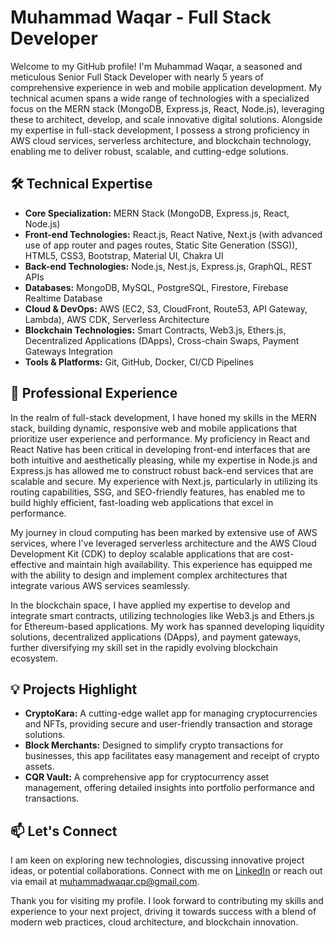 # Muhammad Waqar - Full Stack Developer 

Welcome to my GitHub profile! I'm Muhammad Waqar, a seasoned and meticulous Senior Full Stack Developer with nearly 5 years of comprehensive experience in web and mobile application development. My technical acumen spans a wide range of technologies with a specialized focus on the MERN stack (MongoDB, Express.js, React, Node.js), leveraging these to architect, develop, and scale innovative digital solutions. Alongside my expertise in full-stack development, I possess a strong proficiency in AWS cloud services, serverless architecture, and blockchain technology, enabling me to deliver robust, scalable, and cutting-edge solutions.

## 🛠 Technical Expertise

- **Core Specialization:** MERN Stack (MongoDB, Express.js, React, Node.js)
- **Front-end Technologies:** React.js, React Native, Next.js (with advanced use of app router and pages routes, Static Site Generation (SSG)), HTML5, CSS3, Bootstrap, Material UI, Chakra UI
- **Back-end Technologies:** Node.js, Nest.js, Express.js, GraphQL, REST APIs
- **Databases:** MongoDB, MySQL, PostgreSQL, Firestore, Firebase Realtime Database
- **Cloud & DevOps:** AWS (EC2, S3, CloudFront, Route53, API Gateway, Lambda), AWS CDK, Serverless Architecture
- **Blockchain Technologies:** Smart Contracts, Web3.js, Ethers.js, Decentralized Applications (DApps), Cross-chain Swaps, Payment Gateways Integration
- **Tools & Platforms:** Git, GitHub, Docker, CI/CD Pipelines

## 🌟 Professional Experience

In the realm of full-stack development, I have honed my skills in the MERN stack, building dynamic, responsive web and mobile applications that prioritize user experience and performance. My proficiency in React and React Native has been critical in developing front-end interfaces that are both intuitive and aesthetically pleasing, while my expertise in Node.js and Express.js has allowed me to construct robust back-end services that are scalable and secure. My experience with Next.js, particularly in utilizing its routing capabilities, SSG, and SEO-friendly features, has enabled me to build highly efficient, fast-loading web applications that excel in performance.

My journey in cloud computing has been marked by extensive use of AWS services, where I've leveraged serverless architecture and the AWS Cloud Development Kit (CDK) to deploy scalable applications that are cost-effective and maintain high availability. This experience has equipped me with the ability to design and implement complex architectures that integrate various AWS services seamlessly.

In the blockchain space, I have applied my expertise to develop and integrate smart contracts, utilizing technologies like Web3.js and Ethers.js for Ethereum-based applications. My work has spanned developing liquidity solutions, decentralized applications (DApps), and payment gateways, further diversifying my skill set in the rapidly evolving blockchain ecosystem.

## 💡 Projects Highlight

- **CryptoKara:** A cutting-edge wallet app for managing cryptocurrencies and NFTs, providing secure and user-friendly transaction and storage solutions.
- **Block Merchants:** Designed to simplify crypto transactions for businesses, this app facilitates easy management and receipt of crypto assets.
- **CQR Vault:** A comprehensive app for cryptocurrency asset management, offering detailed insights into portfolio performance and transactions.

## 📫 Let's Connect

I am keen on exploring new technologies, discussing innovative project ideas, or potential collaborations. Connect with me on [LinkedIn](https://www.linkedin.com/in/muhammad-waqar-389085141/) or reach out via email at [muhammadwaqar.cp@gmail.com](mailto:muhammadwaqar.cp@gmail.com).

Thank you for visiting my profile. I look forward to contributing my skills and experience to your next project, driving it towards success with a blend of modern web practices, cloud architecture, and blockchain innovation.
